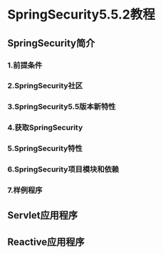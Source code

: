 # SpringSecurity5.5.2教程
## SpringSecurity简介

### 1.前提条件
### 2.SpringSecurity社区
### 3.SpringSecurity5.5版本新特性
### 4.获取SpringSecurity
### 5.SpringSecurity特性
### 6.SpringSecurity项目模块和依赖
### 7.样例程序
## Servlet应用程序
## Reactive应用程序
